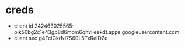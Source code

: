 # creds
- client id
    242463025565-pik50bg2c1e43gp8d6mbm6qhvlleekdt.apps.googleusercontent.com
- client sec
    g4TciGkrNi7S60L5TxReIDZq
